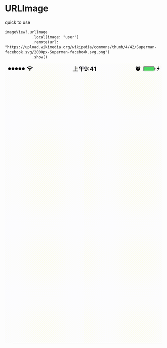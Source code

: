# URLImage

quick to use
```
imageView?.urlImage
            .local(image: "user")
            .remote(url: "https://upload.wikimedia.org/wikipedia/commons/thumb/4/42/Superman-facebook.svg/2000px-Superman-facebook.svg.png")
            .show()
``` 

![](doc/demo.gif)
